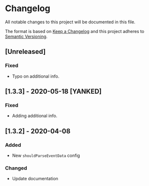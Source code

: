 # Changelog

All notable changes to this project will be documented in this file.

The format is based on [Keep a Changelog](http://keepachangelog.com/en/1.0.0/)
and this project adheres to [Semantic Versioning](http://semver.org/spec/v2.0.0.html).

## [Unreleased]

### Fixed

- Typo on additional info.

## [1.3.3] - 2020-05-18 [YANKED]

### Fixed

- Adding additional info.

## [1.3.2] - 2020-04-08

### Added

- New `shouldParseEventData` config

### Changed

- Update documentation
